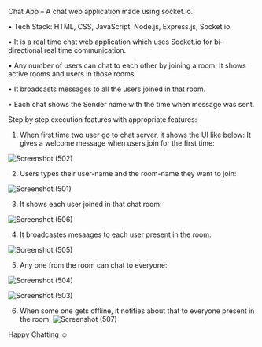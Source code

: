 Chat App – A chat web application made using socket.io.

•	Tech Stack: HTML, CSS, JavaScript, Node.js, Express.js, Socket.io.

•	It is a real time chat web application which uses Socket.io for bi-directional real time communication.

•	Any number of users can chat to each other by joining a room. It shows active rooms and users in those rooms.

•	It broadcasts messages to all the users joined in that room. 

•	Each chat shows the Sender name with the time when message was sent.




Step by step execution features with appropriate features:-

1. When first time two user go to chat server, it shows the UI like below: It gives a welcome message when users join for the first time:

![Screenshot (502)](https://github.com/Abhishek-hash/chat-app-socket.io./assets/54746811/1cfd4e13-27bb-4bc0-bd23-56d934e2a845)


2. Users types their user-name and the room-name they want to join:

![Screenshot (501)](https://github.com/Abhishek-hash/chat-app-socket.io./assets/54746811/7c6e70b1-4117-4c74-9554-3d800f5c66a6)


3. It shows each user joined in that chat room:

![Screenshot (506)](https://github.com/Abhishek-hash/chat-app-socket.io./assets/54746811/1547c469-507a-4958-a426-2a6d061048ac)

4. It broadcastes mesaages to each user present in the room:

![Screenshot (505)](https://github.com/Abhishek-hash/chat-app-socket.io./assets/54746811/5986f542-f60d-494b-a0f3-f31bf1cabdd9)

5. Any one from the room can chat to everyone:

![Screenshot (504)](https://github.com/Abhishek-hash/chat-app-socket.io./assets/54746811/9f952723-c3c7-42a1-a203-21f164326a26)


![Screenshot (503)](https://github.com/Abhishek-hash/chat-app-socket.io./assets/54746811/b4027ef0-ddc1-41e3-b58b-06817df45a91)

6. When some one gets offline, it notifies about that to everyone present in the room:
![Screenshot (507)](https://github.com/Abhishek-hash/chat-app-socket.io./assets/54746811/9e795404-e136-495f-8fca-9223019f98fc)


Happy Chatting ☺

